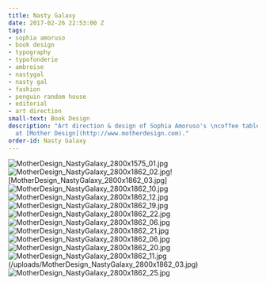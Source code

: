 ```yaml
---
title: Nasty Galaxy
date: 2017-02-26 22:53:00 Z
tags:
- sophia amoruso
- book design
- typography
- typofonderie
- ambroise
- nastygal
- nasty gal
- fashion
- penguin random house
- editorial
- art direction
small-text: Book Design
description: "Art direction & design of Sophia Amoruso's \ncoffee table book. Completed
  at [Mother Design](http://www.motherdesign.com)."
order-id: Nasty Galaxy
---
```


![MotherDesign_NastyGalaxy_2800x1575_01.jpg](/uploads/MotherDesign_NastyGalaxy_2800x1575_01.jpg)![MotherDesign_NastyGalaxy_2800x1862_02.jpg](/uploads/MotherDesign_NastyGalaxy_2800x1862_02.jpg)![MotherDesign_NastyGalaxy_2800x1862_03.jpg]
![MotherDesign_NastyGalaxy_2800x1862_10.jpg](/uploads/MotherDesign_NastyGalaxy_2800x1862_10.jpg)![MotherDesign_NastyGalaxy_2800x1862_12.jpg](/uploads/MotherDesign_NastyGalaxy_2800x1862_12.jpg)![MotherDesign_NastyGalaxy_2800x1862_19.jpg](/uploads/MotherDesign_NastyGalaxy_2800x1862_19.jpg)![MotherDesign_NastyGalaxy_2800x1862_22.jpg](/uploads/MotherDesign_NastyGalaxy_2800x1862_22.jpg)![MotherDesign_NastyGalaxy_2800x1862_06.jpg](/uploads/MotherDesign_NastyGalaxy_2800x1862_06.jpg)![MotherDesign_NastyGalaxy_2800x1862_21.jpg](/uploads/MotherDesign_NastyGalaxy_2800x1862_21.jpg)![MotherDesign_NastyGalaxy_2800x1862_06.jpg](/uploads/MotherDesign_NastyGalaxy_2800x1862_06.jpg)![MotherDesign_NastyGalaxy_2800x1862_20.jpg](/uploads/MotherDesign_NastyGalaxy_2800x1862_20.jpg)![MotherDesign_NastyGalaxy_2800x1862_11.jpg](/uploads/MotherDesign_NastyGalaxy_2800x1862_11.jpg)(/uploads/MotherDesign_NastyGalaxy_2800x1862_03.jpg)![MotherDesign_NastyGalaxy_2800x1862_25.jpg](/uploads/MotherDesign_NastyGalaxy_2800x1862_25.jpg)